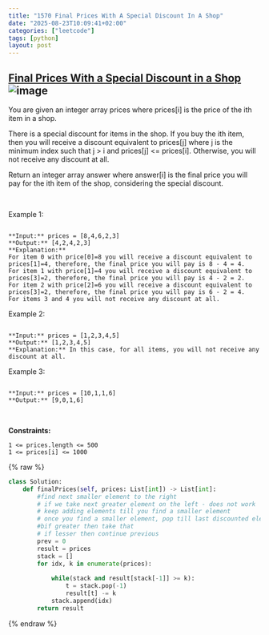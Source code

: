 ```yaml
---
title: "1570 Final Prices With A Special Discount In A Shop"
date: "2025-08-23T10:09:41+02:00"
categories: ["leetcode"]
tags: [python]
layout: post
---
```


## [Final Prices With a Special Discount in a Shop](https://leetcode.com/problems/final-prices-with-a-special-discount-in-a-shop) ![image](https://img.shields.io/badge/Difficulty-Easy-brightgreen)

You are given an integer array prices where prices[i] is the price of the ith item in a shop.

There is a special discount for items in the shop. If you buy the ith item, then you will receive a discount equivalent to prices[j] where j is the minimum index such that j > i and prices[j] <= prices[i]. Otherwise, you will not receive any discount at all.

Return an integer array answer where answer[i] is the final price you will pay for the ith item of the shop, considering the special discount.

 

Example 1:

```

**Input:** prices = [8,4,6,2,3]
**Output:** [4,2,4,2,3]
**Explanation:** 
For item 0 with price[0]=8 you will receive a discount equivalent to prices[1]=4, therefore, the final price you will pay is 8 - 4 = 4.
For item 1 with price[1]=4 you will receive a discount equivalent to prices[3]=2, therefore, the final price you will pay is 4 - 2 = 2.
For item 2 with price[2]=6 you will receive a discount equivalent to prices[3]=2, therefore, the final price you will pay is 6 - 2 = 4.
For items 3 and 4 you will not receive any discount at all.

```

Example 2:

```

**Input:** prices = [1,2,3,4,5]
**Output:** [1,2,3,4,5]
**Explanation:** In this case, for all items, you will not receive any discount at all.

```

Example 3:

```

**Input:** prices = [10,1,1,6]
**Output:** [9,0,1,6]

```

 

**Constraints:**

	1 <= prices.length <= 500
	1 <= prices[i] <= 1000

{% raw %}
```python
class Solution:
    def finalPrices(self, prices: List[int]) -> List[int]:
        #find next smaller element to the right
        # if we take next greater element on the left - does not work
        # keep adding elements till you find a smaller element
        # once you find a smaller element, pop till last discounted element 
        #bif greater then take that
        # if lesser then continue previous
        prev = 0
        result = prices
        stack = []
        for idx, k in enumerate(prices):
            
            while(stack and result[stack[-1]] >= k):
                t = stack.pop(-1)
                result[t] -= k
            stack.append(idx)
        return result
```
{% endraw %}
